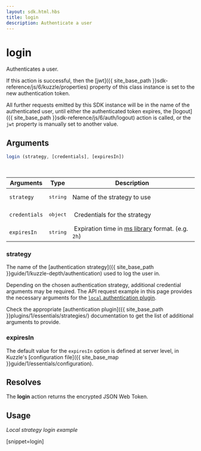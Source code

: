 ```yaml
---
layout: sdk.html.hbs
title: login
description: Authenticate a user
---
```


# login

Authenticates a user.

If this action is successful, then the [jwt]({{ site_base_path }}sdk-reference/js/6/kuzzle/properties) property of this class instance is set to the new authentication token.

All further requests emitted by this SDK instance will be in the name of the authenticated user, until either the authenticated token expires, the [logout]({{ site_base_path }}sdk-reference/js/6/auth/logout) action is called, or the `jwt` property is manually set to another value.

## Arguments

```javascript
login (strategy, [credentials], [expiresIn])
```

<br/>

| Arguments    | Type    | Description |
|--------------|---------|-------------|
| ``strategy`` | <pre>string</pre> | Name of the strategy to use    |
| ``credentials`` | <pre>object</pre> | Credentials for the strategy |
| ``expiresIn`` | <pre>string</pre> | Expiration time in [ms library](https://www.npmjs.com/package/ms) format. (e.g. `2h`) |

### strategy

The name of the [authentication strategy]({{ site_base_path }}guide/1/kuzzle-depth/authentication) used to log the user in.

Depending on the chosen authentication strategy, additional credential arguments may be required.
The API request example in this page provides the necessary arguments for the [`local` authentication plugin](https://github.com/kuzzleio/kuzzle-plugin-auth-passport-local).

Check the appropriate [authentication plugin]({{ site_base_path }}plugins/1/essentials/strategies/) documentation to get the list of additional arguments to provide.

### expiresIn

The default value for the `expiresIn` option is defined at server level, in Kuzzle's [configuration file]({{ site_base_map }}guide/1/essentials/configuration).

## Resolves

The **login** action returns the encrypted JSON Web Token.

## Usage

_Local strategy login example_

[snippet=login]
